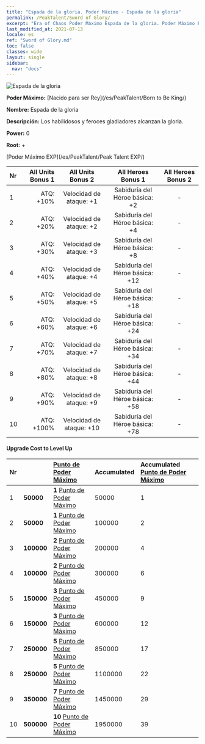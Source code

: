 ```yaml
---
title: "Espada de la gloria. Poder Máximo - Espada de la gloria"
permalink: /PeakTalent/Sword of Glory/
excerpt: "Era of Chaos Poder Máximo Espada de la gloria. Poder Máximo Espada de la gloria. Espada de la gloria"
last_modified_at: 2021-07-13
locale: es
ref: "Sword of Glory.md"
toc: false
classes: wide
layout: single
sidebar:
  nav: "docs"
---
```


  ![Espada de la gloria](/images/pt/talent_4201.png)

  **Poder Máximo:** [Nacido para ser Rey](/es/PeakTalent/Born to Be King/)

  **Nombre:** Espada de la gloria

  **Descripción:** Los habilidosos y feroces gladiadores alcanzan la gloria.

  **Power:** 0

  **Root:** +

  [Poder Máximo EXP](/es/PeakTalent/Peak Talent EXP/)

  | Nr | All Units Bonus 1 | All Units Bonus 2 | All Heroes Bonus 1 | All Heroes Bonus 2 |
  |:---|--------------:|:-------------:|:-------------:|:-------------:|
  | 1 | ATQ: +10% | Velocidad de ataque: +1 | Sabiduría del Héroe básica: +2 | - |
  | 2 | ATQ: +20% | Velocidad de ataque: +2 | Sabiduría del Héroe básica: +4 | - |
  | 3 | ATQ: +30% | Velocidad de ataque: +3 | Sabiduría del Héroe básica: +8 | - |
  | 4 | ATQ: +40% | Velocidad de ataque: +4 | Sabiduría del Héroe básica: +12 | - |
  | 5 | ATQ: +50% | Velocidad de ataque: +5 | Sabiduría del Héroe básica: +18 | - |
  | 6 | ATQ: +60% | Velocidad de ataque: +6 | Sabiduría del Héroe básica: +24 | - |
  | 7 | ATQ: +70% | Velocidad de ataque: +7 | Sabiduría del Héroe básica: +34 | - |
  | 8 | ATQ: +80% | Velocidad de ataque: +8 | Sabiduría del Héroe básica: +44 | - |
  | 9 | ATQ: +90% | Velocidad de ataque: +9 | Sabiduría del Héroe básica: +58 | - |
  | 10 | ATQ: +100% | Velocidad de ataque: +10 | Sabiduría del Héroe básica: +78 | - |


#### Upgrade Cost to Level Up

  | Nr | <i class="fas fa-coins"/> | [Punto de Poder Máximo](/ItemsES/con_934/) | Accumulated <i class="fas fa-coins"/> | Accumulated [Punto de Poder Máximo](/ItemsES/con_934/) |
  |:---|:--------------|:-------------|:-------------|:-------------|
  | 1 | **50000** | **1** [Punto de Poder Máximo](/ItemsES/con_934/) | 50000 | 1 |
  | 2 | **50000** | **1** [Punto de Poder Máximo](/ItemsES/con_934/) | 100000 | 2 |
  | 3 | **100000** | **2** [Punto de Poder Máximo](/ItemsES/con_934/) | 200000 | 4 |
  | 4 | **100000** | **2** [Punto de Poder Máximo](/ItemsES/con_934/) | 300000 | 6 |
  | 5 | **150000** | **3** [Punto de Poder Máximo](/ItemsES/con_934/) | 450000 | 9 |
  | 6 | **150000** | **3** [Punto de Poder Máximo](/ItemsES/con_934/) | 600000 | 12 |
  | 7 | **250000** | **5** [Punto de Poder Máximo](/ItemsES/con_934/) | 850000 | 17 |
  | 8 | **250000** | **5** [Punto de Poder Máximo](/ItemsES/con_934/) | 1100000 | 22 |
  | 9 | **350000** | **7** [Punto de Poder Máximo](/ItemsES/con_934/) | 1450000 | 29 |
  | 10 | **500000** | **10** [Punto de Poder Máximo](/ItemsES/con_934/) | 1950000 | 39 |
